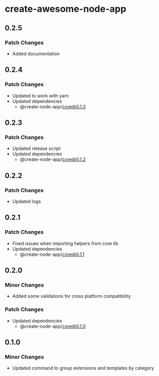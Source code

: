 # create-awesome-node-app

## 0.2.5

### Patch Changes

- Added documentation

## 0.2.4

### Patch Changes

- Updated to work with yarn
- Updated dependencies
  - @create-node-app/core@0.1.3

## 0.2.3

### Patch Changes

- Updated release script
- Updated dependencies
  - @create-node-app/core@0.1.2

## 0.2.2

### Patch Changes

- Updated logs

## 0.2.1

### Patch Changes

- Fixed issues when importing helpers from core lib
- Updated dependencies
  - @create-node-app/core@0.1.1

## 0.2.0

### Minor Changes

- Added some validations for cross platform compatibility

### Patch Changes

- Updated dependencies
  - @create-node-app/core@0.1.0

## 0.1.0

### Minor Changes

- Updated command to group extensions and templates by category
